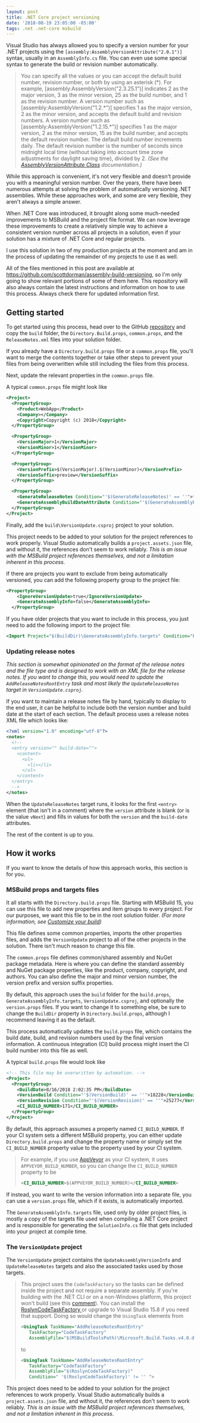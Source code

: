 ```yaml
---
layout: post
title: .NET Core project versioning
date: '2018-08-19 23:05:00 -05:00'
tags: .net .net-core msbuild
---
```


Visual Studio has always allowed you to specify a version number for your .NET projects using the `[assembly:AssemblyVersionAttribute("2.0.1")]` syntax, usually in an `AssemblyInfo.cs` file. You can even use some special syntax to generate the build or revision number automatically.

> You can specify all the values or you can accept the default build number, revision number, or both by using an asterisk (\*). For example, [assembly:AssemblyVersion("2.3.25.1")] indicates 2 as the major version, 3 as the minor version, 25 as the build number, and 1 as the revision number. A version number such as [assembly:AssemblyVersion("1.2.\*")] specifies 1 as the major version, 2 as the minor version, and accepts the default build and revision numbers. A version number such as [assembly:AssemblyVersion("1.2.15.\*")] specifies 1 as the major version, 2 as the minor version, 15 as the build number, and accepts the default revision number. The default build number increments daily. The default revision number is the number of seconds since midnight local time (without taking into account time zone adjustments for daylight saving time), divided by 2. *(See the [AssemblyVersionAttribute Class](https://docs.microsoft.com/en-us/dotnet/api/system.reflection.assemblyversionattribute?view=netframework-4.7.1) documentation.)*

While this approach is convenient, it's not very flexible and doesn't provide you with a meaningful version number. Over the years, there have been numerous attempts at solving the problem of automatically versioning .NET assemblies. While these approaches work, and some are very flexible, they aren't always a simple answer.

When .NET Core was introduced, it brought along some much-needed improvements to MSBuild and the project file format. We can now leverage these improvements to create a relatively simple way to achieve a consistent version number across all projects in a solution, even if your solution has a mixture of .NET Core and regular projects.

I use this solution in two of my production projects at the moment and am in the process of updating the remainder of my projects to use it as well.

All of the files mentioned in this post are available at https://github.com/scottdorman/assembly-build-versioning, so I'm only going to show relevant portions of some of them here. This repository will also always contain the latest instructions and information on how to use this process. Always check there for updated information first.

## Getting started

To get started using this process, head over to the GitHub [repository](https://github.com/scottdorman/assembly-build-versioning) and copy the `build` folder, the `Directory.Build.props`, `common.props`, and the `ReleaseNotes.xml` files into your solution folder.

<div class="alert alert-info">
If you already have a <code>Directory.build.props</code> file or a <code>common.props</code> file, you'll want to merge the contents together or take other steps to prevent your files from being overwritten while still including the files from this process.
</div>

Next, update the relevant properties in the `common.props` file.

A typical `common.props` file might look like 

```xml
<Project>
  <PropertyGroup>
    <Product>WebApp</Product>
    <Company></Company>
    <Copyright>Copyright (c) 2018</Copyright>
  </PropertyGroup>

  <PropertyGroup>
    <VersionMajor>1</VersionMajor>
    <VersionMinor>1</VersionMinor>
  </PropertyGroup>

  <PropertyGroup>
    <VersionPrefix>$(VersionMajor).$(VersionMinor)</VersionPrefix>
    <VersionSuffix>preview</VersionSuffix>
  </PropertyGroup>

  <PropertyGroup>
    <GenerateReleaseNotes Condition="'$(GenerateReleaseNotes)' == ''">false</GenerateReleaseNotes>
    <GenerateAssemblyBuildDateAttribute Condition="'$(GenerateAssemblyBuildDateAttribute)' == ''">true</GenerateAssemblyBuildDateAttribute>
  </PropertyGroup>
</Project>
``` 
Finally, add the `build\VersionUpdate.csproj` project to your solution.

<div class="alert alert-info">
This project needs to be added to your solution for the project references to work properly. Visual Studio automatically builds a <code>project.assets.json</code> file, and without it, the references don't seem to work reliably. <i>This is an issue with the MSBuild project references themselves, and not a limitation inherent in this process.</i>
</div>

If there are projects you want to exclude from being automatically versioned, you can add the following property group to the project file:

```xml
<PropertyGroup>
    <IgnoreVersionUpdate>true</IgnoreVersionUpdate>
    <GenerateAssemblyInfo>false</GenerateAssemblyInfo>
  </PropertyGroup>
```

If you have older projects that you want to include in this process, you just need to add the following import to the project file:
```xml
<Import Project="$(BuildDir)\GenerateAssemblyInfo.targets" Condition="Exists('$(BuildDir)\GenerateAssemblyInfo.targets')" /> 
```

### Updating release notes

*This section is somewhat opinionated on the format of the release notes and the file type and is designed to work with an XML file for the release notes. If you want to change this, you would need to update the `AddReleaseNotesRootEntry` task and most likely the `UpdateReleaseNotes` target in `VersionUpdate.csproj`.*


If you want to maintain a release notes file by hand, typically to display to the end user, it can be helpful to include both the version number and build date at the start of each section. The default process uses a release notes XML file which looks like:

```xml
<?xml version="1.0" encoding="utf-8"?>
<notes>
  <!--
  <entry version="" build-date="">
    <content>
      <ul>
        <li></li>
      </ul>
    </content>
  </entry>
  -->
</notes>
```

When the `UpdateReleaseNotes` target runs, it looks for the first `<entry>` element (that isn't in a comment) where the `version` attribute is blank (or is the value `vNext`) and fills in values for both the `version` and the `build-date` attributes.

The rest of the content is up to you.

## How it works

If you want to know the details of how this approach works, this section is for you.

### MSBuild props and targets files

It all starts with the `Directory.build.props` file. Starting with MSBuild 15, you can use this file to add new properties and item groups to every project. For our purposes, we want this file to be in the root solution folder. *(For more information, see [Customize your build](https://docs.microsoft.com/en-us/visualstudio/msbuild/customize-your-build))*

This file defines some common properties, imports the other properties files, and adds the `VersionUpdate` project to all of the other projects in the solution. There isn't much reason to change this file.

The `common.props` file defines common/shared assembly and NuGet package metadata. Here is where you can define the standard assembly and NuGet package properties, like the product, company, copyright, and authors. You can also define the major and minor version number, the version prefix and version suffix properties.

By default, this approach uses the `build` folder for the `build.props`, `GenerateAssemblyInfo.targets`, `VersionUpdate.csproj`, and optionally the `version.props` files. If you want to change it to something else, be sure to change the `BuildDir` property in `Directory.build.props`, although I recommend leaving it as the default.

This process automatically updates the `build.props` file, which contains the build date, build, and revision numbers used by the final version information. A continuous integration (CI) build process might insert the CI build number into this file as well. 

A typical `build.props` file would look like

```xml
<!-- This file may be overwritten by automation. -->
<Project>
  <PropertyGroup>
    <BuildDate>8/16/2018 2:02:35 PM</BuildDate>
    <VersionBuild Condition="'$(VersionBuild)' == ''">18228</VersionBuild>
    <VersionRevision Condition="'$(VersionRevision)' == ''">25277</VersionRevision>
    <CI_BUILD_NUMBER>171</CI_BUILD_NUMBER>
  </PropertyGroup>
</Project>
```

By default, this approach assumes a property named `CI_BUILD_NUMBER`. If your CI system sets a different MSBuild property, you can either update `Directory.build.props` and change the property name or simply set the `CI_BUILD_NUMBER` property value to the property used by your CI system.

> For example, if you use [AppVeyor](https://www.appveyor.com/) as your CI system, it uses `APPVEYOR_BUILD_NUMBER`, so you can change the `CI_BUILD_NUMBER` property to be 
>
> ```xml
> <CI_BUILD_NUMBER>$(APPVEYOR_BUILD_NUMBER)</CI_BUILD_NUMBER>
> ```

If instead, you want to write the version information into a separate file, you can use a `version.props` file, which if it exists, is automatically imported. 

The `GenerateAssemblyInfo.targets` file, used only by older project files, is mostly a copy of the targets file used when compiling a .NET Core project and is responsible for generating the `SolutionInfo.cs` file that gets included into your project at compile time.

### The `VersionUpdate` project
The `VersionUpdate` project contains the `UpdateAssemblyVersionInfo` and `UpdateReleaseNotes` targets and also the associated tasks used by those targets.

> This project uses the `CodeTaskFactory` so the tasks can be defined inside the project and not require a separate assembly. If you're building with the .NET CLI or on a non-Windows platform, this project won't build (see this [comment](https://github.com/Microsoft/msbuild/issues/616#issuecomment-219258405)). You can install the [RoslynCodeTaskFactory ](https://github.com/jeffkl/RoslynCodeTaskFactory) or upgrade to Visual Studio 15.8 if you need that support. Doing so would change the `UsingTask` elements from
>
> ```xml
> <UsingTask TaskName="AddReleaseNotesRootEntry" 
>    TaskFactory="CodeTaskFactory" 
>    AssemblyFile="$(MSBuildToolsPath)\Microsoft.Build.Tasks.v4.0.dll">
> ```
> to
> ```xml
> <UsingTask TaskName="AddReleaseNotesRootEntry"  
>    TaskFactory="CodeTaskFactory"  
>    AssemblyFile="$(RoslynCodeTaskFactory)"
>    Condition=" '$(RoslynCodeTaskFactory)' != '' ">
> ```

<div class="alert alert-info">
This project does need to be added to your solution for the project references to work properly. Visual Studio automatically builds a <code>project.assets.json</code> file, and without it, the references don't seem to work reliably. <i>This is an issue with the MSBuild project references themselves, and not a limitation inherent in this process.</i>
</div>

